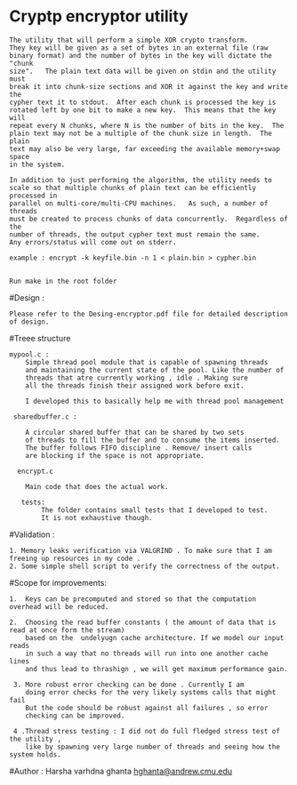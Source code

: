 # Cryptp encryptor utility

    The utility that will perform a simple XOR crypto transform.
    They key will be given as a set of bytes in an external file (raw
    binary format) and the number of bytes in the key will dictate the "chunk
    size".   The plain text data will be given on stdin and the utility must
    break it into chunk-size sections and XOR it against the key and write the
    cypher text it to stdout.  After each chunk is processed the key is
    rotated left by one bit to make a new key.  This means that the key will
    repeat every N chunks, where N is the number of bits in the key.  The
    plain text may not be a multiple of the chunk size in length.  The plain
    text may also be very large, far exceeding the available memory+swap space
    in the system.

    In addition to just performing the algorithm, the utility needs to
    scale so that multiple chunks of plain text can be efficiently processed in
    parallel on multi-core/multi-CPU machines.   As such, a number of threads
    must be created to process chunks of data concurrently.  Regardless of the
    number of threads, the output cypher text must remain the same.
    Any errors/status will come out on stderr.
    
    example : encrypt -k keyfile.bin -n 1 < plain.bin > cypher.bin
    
    
    Run make in the root folder 

#Design :
    
    Please refer to the Desing-encryptor.pdf file for detailed description of design.

#Treee structure 

    mypool.c :
        Simple thread pool module that is capable of spawning threads 
        and maintaining the current state of the pool. Like the number of 
        threads that atre currently working , idle . Making sure 
        all the threads finish their assigned work before exit. 
        
        I developed this to basically help me with thread pool management 
        
     sharedbuffer.c : 
        
        A circular shared buffer that can be shared by two sets 
        of threads to fill the buffer and to consume the items inserted. 
        The buffer follows FIFO discipline . Remove/ insert calls 
        are blocking if the space is not appropriate.
        
      encrypt.c 
        
        Main code that does the actual work. 
        
       tests: 
            The folder contains small tests that I developed to test. 
            It is not exhaustive though.  
            

#Validation : 

    1. Memory leaks verification via VALGRIND . To make sure that I am freeing up resources in my code . 
    2. Some simple shell script to verify the correctness of the output.

#Scope for improvements: 

    1.  Keys can be precomputed and stored so that the computation overhead will be reduced. 
    
    2.  Choosing the read buffer constants ( the amount of data that is read at once form the stream) 
        based on the  undelyugn cache architecture. If we model our input reads
        in such a way that no threads will run into one another cache lines 
        and thus lead to thrashign , we will get maximum performance gain. 
     
     3. More robust error checking can be done . Currently I am 
        doing error checks for the very likely systems calls that might fail 
        But the code should be robust against all failures , so error 
        checking can be improved. 
   
     4 .Thread stress testing : I did not do full fledged stress test of the utility , 
        like by spawning very large number of threads and seeing how the system holds. 
        
        
        
#Author : 
    Harsha varhdna ghanta
    hghanta@andrew.cmu.edu              
        
    





